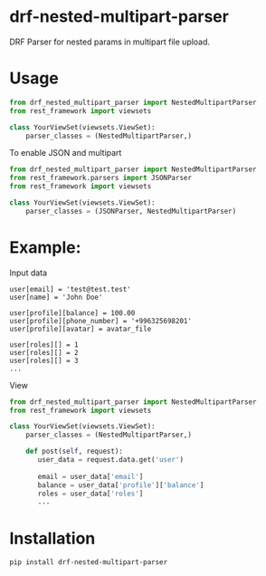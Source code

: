 # drf-nested-multipart-parser
DRF Parser for nested params in multipart file upload. 

# Usage
```python
from drf_nested_multipart_parser import NestedMultipartParser
from rest_framework import viewsets

class YourViewSet(viewsets.ViewSet):
	parser_classes = (NestedMultipartParser,)
```
To enable JSON and multipart

```python
from drf_nested_multipart_parser import NestedMultipartParser
from rest_framework.parsers import JSONParser
from rest_framework import viewsets

class YourViewSet(viewsets.ViewSet):
	parser_classes = (JSONParser, NestedMultipartParser)
```

# Example:
Input data
```
user[email] = 'test@test.test'
user[name] = 'John Doe'

user[profile][balance] = 100.00
user[profile][phone_number] = '+996325698201'
user[profile][avatar] = avatar_file

user[roles][] = 1 
user[roles][] = 2 
user[roles][] = 3 
...
```

View
```python
from drf_nested_multipart_parser import NestedMultipartParser
from rest_framework import viewsets

class YourViewSet(viewsets.ViewSet):
	parser_classes = (NestedMultipartParser,)

    def post(self, request):
       user_data = request.data.get('user')
       
       email = user_data['email']  
       balance = user_data['profile']['balance']
       roles = user_data['roles']
       ...   
```

# Installation
`pip install drf-nested-multipart-parser`
